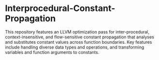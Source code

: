 # Interprocedural-Constant-Propagation
This repository features an LLVM optimization pass for inter-procedural, context-insensitive, and flow-sensitive constant propagation that analyses and substitutes constant values across function boundaries. Key features include handling diverse data types and operations, and transforming variables and function arguments to constants.

